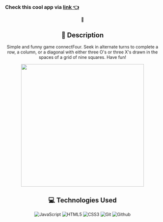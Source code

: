 
### Check this cool app via [link 👈](https://ruslandidun91.github.io/ConnectFour_js/)
<div id="description" align="center">   🤗

## :pencil: Description
Simple and funny game connectFour. Seek in alternate turns to complete a row, a column, or a diagonal with either three O's or three X's drawn in the spaces of a grid of nine squares.
Have fun!

<div id="header" align="center">
  <img src="https://i.imgur.com/g5yZ45s.png" width="400" height="400">
</div>


## :computer: Technologies Used
![JavaScript](https://img.shields.io/badge/-JavaScript-05122A?style=flat&logo=javascript)
![HTML5](https://img.shields.io/badge/-HTML5-05122A?style=flat&logo=html5)
![CSS3](https://img.shields.io/badge/-CSS-05122A?style=flat&logo=css3)
![Git](https://img.shields.io/badge/-Git-05122A?style=flat&logo=git)
![Github](https://img.shields.io/badge/-GitHub-05122A?style=flat&logo=github)